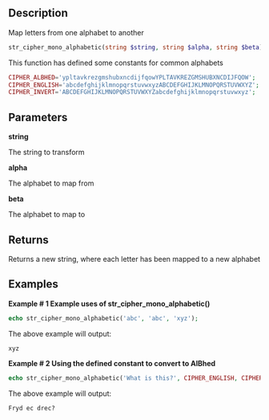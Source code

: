 ## Description

Map letters from one alphabet to another

```php
str_cipher_mono_alphabetic(string $string, string $alpha, string $beta): bool
```

This function has defined some constants for common alphabets

```php
CIPHER_ALBHED='ypltavkrezgmshubxncdijfqowYPLTAVKREZGMSHUBXNCDIJFQOW';
CIPHER_ENGLISH='abcdefghijklmnopqrstuvwxyzABCDEFGHIJKLMNOPQRSTUVWXYZ';
CIPHER_INVERT='ABCDEFGHIJKLMNOPQRSTUVWXYZabcdefghijklmnopqrstuvwxyz';
```

## Parameters

**string**

The string to transform

**alpha**

The alphabet to map from

**beta**

The alphabet to map to

## Returns

Returns a new string, where each letter has been mapped to a new alphabet

## Examples

**Example # 1 Example uses of str_cipher_mono_alphabetic()**

```php
echo str_cipher_mono_alphabetic('abc', 'abc', 'xyz');
```

The above example will output:

```
xyz
```

**Example # 2 Using the defined constant to convert to AlBhed**

```php
echo str_cipher_mono_alphabetic('What is this?', CIPHER_ENGLISH, CIPHER_ALBHED);
```

The above example will output:

```
Fryd ec drec?
```